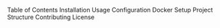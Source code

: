 Table of Contents
Installation
Usage
Configuration
Docker Setup
Project Structure
Contributing
License

